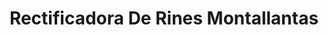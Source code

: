 ---
title: "Rectificadora De Rines Montallantas"
url: /barrios-unidos/rectificadora-de-rines-montallantas/
shop: Autoteile
---